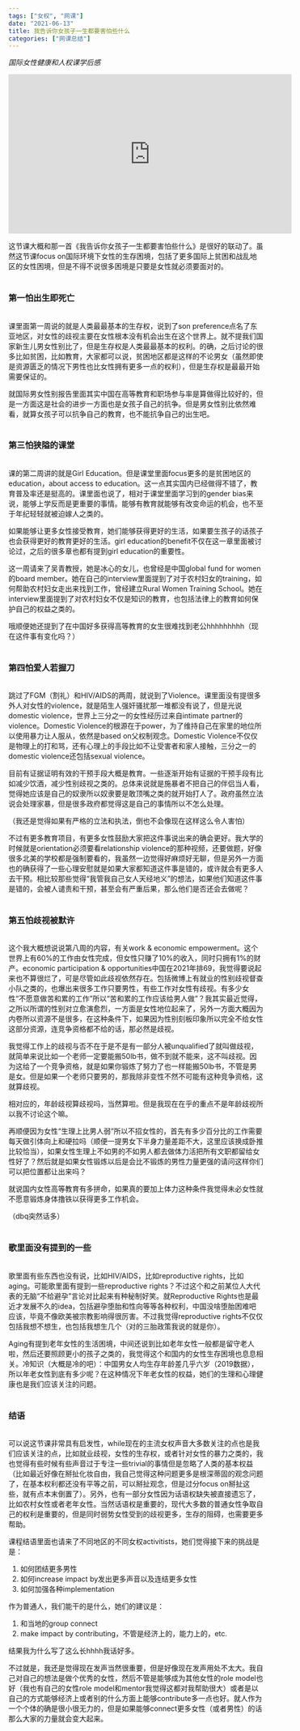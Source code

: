 ```yaml
---
tags: ["女权", "网课"]
date: "2021-06-13"
title: 我告诉你女孩子一生都要害怕些什么
categories: ["网课总结"]
---
```


*国际女性健康和人权课学后感*

<div class="videoWrapper">
<iframe width="560" height="315" src="https://www.youtube.com/embed/d5Se_8pFw5I" title="YouTube video player" frameborder="0" allow="accelerometer; autoplay; clipboard-write; encrypted-media; gyroscope; picture-in-picture" allowfullscreen></iframe>
</div>

这节课大概和那一首《我告诉你女孩子一生都要害怕些什么》是很好的联动了。虽然这节课focus on国际环境下女性的生存困境，包括了更多国际上贫困和战乱地区的女性困境，但是不得不说很多困境是只要是女性就必须要面对的。
<br />
<br />

### 第一怕出生即死亡
<br />
课里面第一周说的就是人类最最基本的生存权，说到了son preference点名了东亚地区，对女性的歧视主要在女性根本没有机会出生在这个世界上。就不提我们国家新生儿男女性别比了，但是生存权是人类最最基本的权利。的确，之后讨论的很多比如贫困，比如教育，大家都可以说，贫困地区都是这样的不论男女（虽然即使是资源匮乏的情况下男性也比女性拥有更多一点的权利），但是生存权是最最开始需要保证的。

就国际男女性别报告里面其实中国在高等教育和职场参与率是算做得比较好的，但是一方面这是社会的进步一方面也是女孩子自己的抗争。但是男女性别比依然难看，就算女孩子可以抗争自己的教育，也不能抗争自己的出生吧。
<br />
<br />

### 第三怕狭隘的课堂
<br />
课的第二周讲的就是Girl Education。但是课堂里面focus更多的是贫困地区的education，about access to education。这一点其实国内已经做得不错了，教育普及率还是挺高的。课里面也说了，相对于课堂里面学习到的gender bias来说，能够上学反而是更重要的事情。能够有教育就能够有改变命运的机会，也不至于年纪轻轻就被迫嫁人之类的。

如果能够让更多女性接受教育，她们能够获得更好的生活，如果要生孩子的话孩子也会获得更好的教育更好的生活。girl education的benefit不仅在这一章里面被讨论过，之后的很多章也都有提到girl education的重要性。

这一周请来了吴青教授，她是冰心的女儿，也曾经是中国global fund for women的board member。她在自己的interview里面提到了对于农村妇女的training，如何帮助农村妇女走出来找到工作，曾经建立Rural Women Training School。她在interview里面提到了对农村妇女不仅是知识的教育，也包括法律上的教育如何保护自己的权益之类的。

哦顺便她还提到了在中国好多获得高等教育的女生很难找到老公hhhhhhhhh（现在这件事有变化吗？）
<br />
<br />

### 第四怕爱人若握刀
<br />
跳过了FGM（割礼）和HIV/AIDS的两周，就说到了Violence。课里面没有提很多外人对女性的violence，就是陌生人强奸骚扰那一堆都没有说了，但是光说domestic violence，世界上三分之一的女性经历过来自intimate partner的violence。Domestic Violence的根源在于power，为了维持自己在家里的地位所以使用暴力让人服从，依然是based on父权制观念。Domestic Violence不仅仅是物理上的打和骂，还有心理上的手段比如不让受害者和家人接触，三分之一的domestic violence还包括sexual violence。

目前有证据证明有效的干预手段大概是教育。一些逐渐开始有证据的干预手段有比如减少饮酒，减少性别歧视之类的。总体来说就是施暴者不把自己的伴侣当人看，觉得她应该是自己的奴隶所以奴隶要是敢顶嘴之类的就开始打人了。政府虽然立法说会处理家暴，但是很多政府都觉得这是自己的事情所以不怎么处理。

（我还是觉得如果有严格的立法和执法，倒也不会像现在这样这么令人害怕）

不过有更多教育项目，有更多女性鼓励大家把这件事说出来的确会更好。我大学的时候就是orientation必须要看relationship violence的那种视频，还要做题，好像很多北美的学校都是强制要看的，我虽然一边觉得好麻烦好无聊，但是另外一方面也的确获得了一些心理安慰就是如果大家都知道这件事是错的，或许就会有更多人去干预。相比较那些觉得“我管我自己女人天经地义”的想法，如果他们知道这件事是错的，会被人谴责和干预，甚至会有严重后果，那么他们是否还会去做呢？
<br />
<br />

### 第五怕歧视被默许
<br />
这个我大概想说说第八周的内容，有关work & economic empowerment。这个世界上有60%的工作由女性完成，但女性只赚了10%的收入，同时只拥有1%的财产。economic participation & opportunities中国在2021年排69，我觉得要说起来也不算很烂了，可是尽管如此歧视依然存在。包括微博上有就业的性别歧视督查小队之类的，也爆出来很多工作只要男性，有些工作对女性有歧视。有多少女性“不愿意做苦和累的工作”所以“苦和累的工作应该给男人做”？我其实最近觉得，之所以所谓的性别对立愈演愈烈，一方面是女性地位起来了，另外一方面大概因为内卷所以资源不是很多，在这种条件下，如果因为性别刻板印象所以完全不给女性这部分资源，连竞争资格都不给的话，那必然是歧视。

我觉得工作上的歧视与否不在于是不是有一部分人被unqualified了就叫做歧视，就简单来说比如一个老师一定要能搬50lb书，做不到就不能来，这不叫歧视。因为这给了一个竞争资格，就是如果你锻炼了努力了也一样能搬50lb书，不管是男是女。但是如果一个老师只要男的，那我除非变性不然不可能有这种竞争资格，这就算歧视。

相对应的，年龄歧视算歧视吗，当然算啦。但是我现在在乎的重点不是年龄歧视所以我不讨论这个嘛。

再顺便因为女性“生理上比男人弱”所以不招女性的，首先有多少百分比的工作需要每天做引体向上和硬拉吗（顺便一提男女下半身力量差距不大，这里应该换成卧推比较恰当），如果女性生理上不如男的不如男人都去做体力活把所有文职都留给女性好了？然后就是如果女性锻炼以后是会比不锻炼的男性力量更强的请问这样你们可以把位置都让出来吗？

就说国内女性高等教育有多拼命，如果真的要加上体力这种条件我觉得未必女性就不愿意锻炼身体撸铁以获得更多工作机会。

（dbq突然话多）
<br />
<br />

### 歌里面没有提到的一些
<br />
歌里面有些东西也没有说，比如HIV/AIDS，比如reproductive rights，比如aging。可能歌里面有提到一些reproductive rights？不过这个和之前某位人大代表的无脑“不给避孕”言论对比起来有种秘制好笑。就Reproductive Rights也是最近才发展不久的idea，包括避孕堕胎和性向等等各种权利，中国没啥堕胎困难吧应该，毕竟不像欧美被宗教影响得很厉害。不过我觉得reproductive rights不仅仅包括我想不想生，也包括我想生几个（对的三胎政策我说的就是你）。

Aging有提到老年女性的生活困境，中间还说到比如老年女性一般都是留守老人啦，然后还要照顾更小的孩子之类的，我觉得这个和国内的女性生存困境也息息相关。冷知识（大概是冷的吧）：中国男女人均生存年龄差几乎六岁（2019数据），所以年老女性到底有多少呢？在这种情况下年老女性的权益，她们的生理和心理健康也是我们应该关注的问题。
<br />
<br />

### 结语
<br />
可以说这节课非常具有启发性，while现在的主流女权声音大多数关注的点也是我们应该关注的点，比如就业歧视，女性的生存权，或者针对女性的暴力之类的，我也觉得有些时候有些声音过于专注一些trivial的事情但是忽略了人类的基本权益（比如最近好像在掰扯化妆自由，我自己觉得这种问题更多是根深蒂固的观念问题了，在基本权利都还没有平等之前，可以掰扯观念，但是过分focus on掰扯这些，就有点本末倒置了）。另外，也有一部分女性因为话语权缺失被直接遗忘了，比如农村女性或者老年女性。当然话语权是重要的，现代大多数的普通女性争取自己的权利是重要的，但是同时弱势女性受到的歧视更多，生存的阻碍，也需要更多帮助。

课程结语里面也请来了不同地区的不同女权activitists，她们觉得接下来的挑战是是：

1. 如何团结更多男性
2. 如何increase impact by发出更多声音以及连结更多女性
3. 如何加强各种implementation

作为普通人，我们能干的是什么，她们的建议是：

1. 和当地的group connect
2. make impact by contributing，不管是经济上的，能力上的，etc.

结果我为什么写了这么长hhhh我话好多。

不过就是，我还是觉得现在发声当然很重要，但是好像现在发声用处不太大。我自己对自己的想法是做个优秀的女性，然后不管是能够成为其他女性的role model也好（我也有自己的女性role model和mentor我觉得这都对我帮助很大）或者是以自己的方式能够经济上或者别的什么方面上能够contribute多一点也好。就人作为一个个体的确是很小很无力的，但是如果能够connect更多女性（或者男性）的话那么大家的力量就会变大起来。